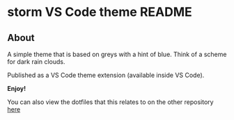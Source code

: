 # storm VS Code theme README

## About

A simple theme that is based on greys with a hint of blue. Think of a scheme for dark rain clouds.

Published as a VS Code theme extension (available inside VS Code).

**Enjoy!**

You can also view the dotfiles that this relates to on the other repository [here](https://github.com/mechatour/storm.dotfiles)
